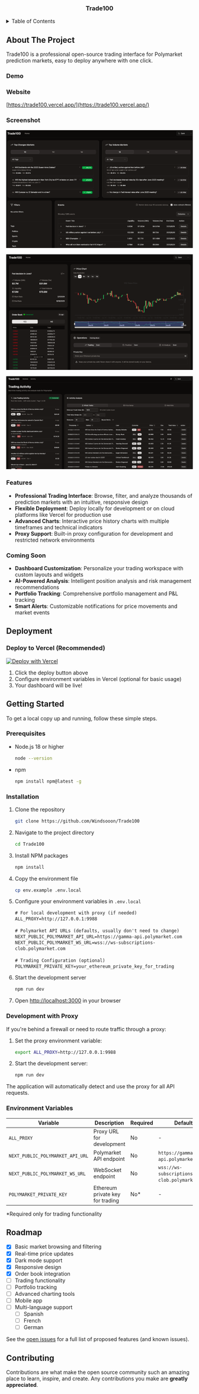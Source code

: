 


<div align="center">
  <h3 align="center">Trade100</h3>
</div>

<!-- TABLE OF CONTENTS -->
<details>
  <summary>Table of Contents</summary>
  <ol>
    <li>
      <a href="#about-the-project">About The Project</a>
      <ul>
        <li><a href="#demo">Demo</a></li>
        <li><a href="#features">Features</a></li>
        <li><a href="#deploy">Deployment</a></li>
      </ul>
    </li>
    <li>
      <a href="#getting-started">Getting Started</a>
      <ul>
        <li><a href="#prerequisites">Prerequisites</a></li>
        <li><a href="#installation">Installation</a></li>
        <li><a href="#development-with-proxy">Development with Proxy</a></li>
      </ul>
    </li>
    <li><a href="#deployment">Deployment</a></li>
    <li><a href="#api-reference">API Reference</a></li>
    <li><a href="#roadmap">Roadmap</a></li>
    <li><a href="#contributing">Contributing</a></li>
  </ol>
</details>

<!-- ABOUT THE PROJECT -->
## About The Project


Trade100 is a professional open-source trading interface for Polymarket prediction markets, easy to deploy anywhere with one click.

### Demo

### Website
[https://trade100.vercel.app/](https://trade100.vercel.app/)

### Screenshot

![demo_home](https://raw.githubusercontent.com/Windsooon/Trade100/0ef3fc284f899974016742bcac264b2a9557bd6e/imgs/demo_home.png)

![demo_detail](https://raw.githubusercontent.com/Windsooon/Trade100/0ef3fc284f899974016742bcac264b2a9557bd6e/imgs/demo_detail.png)

![demo_activity](https://raw.githubusercontent.com/Windsooon/Trade100/refs/heads/main/imgs/demo_activity.png)



### Features

- **Professional Trading Interface**: Browse, filter, and analyze thousands of prediction markets with an intuitive, responsive design
- **Flexible Deployment**: Deploy locally for development or on cloud platforms like Vercel for production use
- **Advanced Charts**: Interactive price history charts with multiple timeframes and technical indicators
- **Proxy Support**: Built-in proxy configuration for development and restricted network environments

### Coming Soon

- **Dashboard Customization**: Personalize your trading workspace with custom layouts and widgets
- **AI-Powered Analysis**: Intelligent position analysis and risk management recommendations
- **Portfolio Tracking**: Comprehensive portfolio management and P&L tracking
- **Smart Alerts**: Customizable notifications for price movements and market events

<!-- DEPLOYMENT -->
## Deployment

### Deploy to Vercel (Recommended)

[![Deploy with Vercel](https://vercel.com/button)](https://vercel.com/new/clone?repository-url=https://github.com/Windsooon/Trade100)

1. Click the deploy button above
2. Configure environment variables in Vercel (optional for basic usage)
3. Your dashboard will be live!


<!-- GETTING STARTED -->
## Getting Started

To get a local copy up and running, follow these simple steps.

### Prerequisites

* Node.js 18 or higher
  ```sh
  node --version
  ```
* npm
  ```sh
  npm install npm@latest -g
  ```

### Installation

1. Clone the repository
   ```sh
   git clone https://github.com/Windsooon/Trade100
   ```
2. Navigate to the project directory
   ```sh
   cd Trade100
   ```
3. Install NPM packages
   ```sh
   npm install
   ```
4. Copy the environment file
   ```sh
   cp env.example .env.local
   ```
5. Configure your environment variables in `.env.local`
   ```env
   # For local development with proxy (if needed)
   ALL_PROXY=http://127.0.0.1:9988
   
   # Polymarket API URLs (defaults, usually don't need to change)
   NEXT_PUBLIC_POLYMARKET_API_URL=https://gamma-api.polymarket.com
   NEXT_PUBLIC_POLYMARKET_WS_URL=wss://ws-subscriptions-clob.polymarket.com
   
   # Trading Configuration (optional)
   POLYMARKET_PRIVATE_KEY=your_ethereum_private_key_for_trading
   ```
6. Start the development server
   ```sh
   npm run dev
   ```
7. Open [http://localhost:3000](http://localhost:3000) in your browser

### Development with Proxy

If you're behind a firewall or need to route traffic through a proxy:

1. Set the proxy environment variable:
   ```sh
   export ALL_PROXY=http://127.0.0.1:9988
   ```
2. Start the development server:
   ```sh
   npm run dev
   ```

The application will automatically detect and use the proxy for all API requests.


### Environment Variables

| Variable | Description | Required | Default |
|----------|-------------|----------|---------|
| `ALL_PROXY` | Proxy URL for development | No | - |
| `NEXT_PUBLIC_POLYMARKET_API_URL` | Polymarket API endpoint | No | `https://gamma-api.polymarket.com` |
| `NEXT_PUBLIC_POLYMARKET_WS_URL` | WebSocket endpoint | No | `wss://ws-subscriptions-clob.polymarket.com` |
| `POLYMARKET_PRIVATE_KEY` | Ethereum private key for trading | No* | - |

*Required only for trading functionality


<!-- ROADMAP -->
## Roadmap

- [x] Basic market browsing and filtering
- [x] Real-time price updates
- [x] Dark mode support
- [x] Responsive design
- [x] Order book integration
- [ ] Trading functionality
- [ ] Portfolio tracking
- [ ] Advanced charting tools
- [ ] Mobile app
- [ ] Multi-language support
    - [ ] Spanish
    - [ ] French
    - [ ] German

See the [open issues](https://github.com/Windsooon/Trade100/issues) for a full list of proposed features (and known issues).


<!-- CONTRIBUTING -->
## Contributing

Contributions are what make the open source community such an amazing place to learn, inspire, and create. Any contributions you make are **greatly appreciated**.
